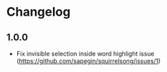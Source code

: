 # Changelog

## 1.0.0

- Fix invisible selection inside word highlight issue (https://github.com/sapegin/squirrelsong/issues/1)
